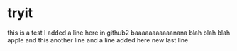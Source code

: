# tryit
this is a test
I added a line here in github2
baaaaaaaaaaanana
blah blah blah
apple
and this
another line
and a line added here
new last line
